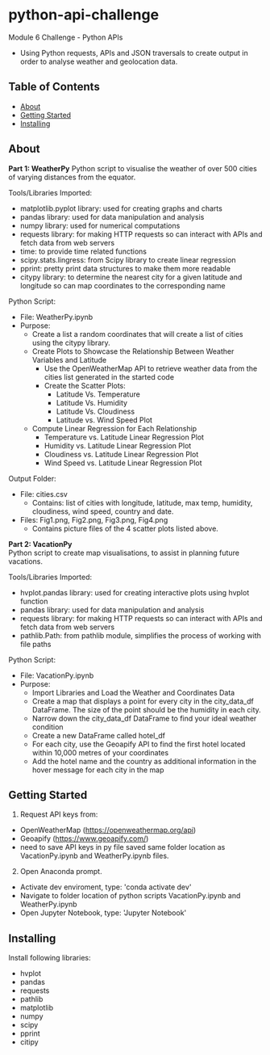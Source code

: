 # python-api-challenge
Module 6 Challenge - Python APIs
- Using Python requests, APIs and JSON traversals to create output in order to analyse weather and geolocation data.

## Table of Contents

- [About](#about)
- [Getting Started](#getting_started)
- [Installing](#installing)

## About
**Part 1: WeatherPy**
Python script to visualise the weather of over 500 cities of varying distances from the equator.  

Tools/Libraries Imported:
- matplotlib.pyplot library: used for creating graphs and charts
- pandas library: used for data manipulation and analysis
- numpy library: used for numerical computations
- requests library: for making HTTP requests so can interact with APIs and fetch data from web servers
- time: to provide time related functions
- scipy.stats.lingress: from Scipy library to create linear regression
- pprint: pretty print data structures to make them more readable
- citypy library: to determine the nearest city for a given latitude and longitude so can map coordinates to the corresponding name

Python Script:
- File: WeatherPy.ipynb
- Purpose:
  - Create a list a random coordinates that will create a list of cities using the citypy library.
  - Create Plots to Showcase the Relationship Between Weather Variables and Latitude
    - Use the OpenWeatherMap API to retrieve weather data from the cities list generated in the started code
    - Create the Scatter Plots:
      - Latitude Vs. Temperature
      - Latitude Vs. Humidity
      - Latitude Vs. Cloudiness
      - Latitude vs. Wind Speed Plot
  - Compute Linear Regression for Each Relationship
    - Temperature vs. Latitude Linear Regression Plot
    - Humidity vs. Latitude Linear Regression Plot
    - Cloudiness vs. Latitude Linear Regression Plot
    - Wind Speed vs. Latitude Linear Regression Plot
  
Output Folder:
- File: cities.csv
  - Contains: list of cities with longitude, latitude, max temp, humidity, cloudiness, wind speed, country and date.
- Files: Fig1.png, Fig2.png, Fig3.png, Fig4.png
  - Contains picture files of the 4 scatter plots listed above. 

**Part 2: VacationPy**  
Python script to create map visualisations, to assist in planning future vacations.  

Tools/Libraries Imported:
- hvplot.pandas library: used for creating interactive plots using hvplot function
- pandas library: used for data manipulation and analysis
- requests library: for making HTTP requests so can interact with APIs and fetch data from web servers
- pathlib.Path: from pathlib module, simplifies the process of working with file paths

 Python Script:
- File: VacationPy.ipynb
- Purpose:
  - Import Libraries and Load the Weather and Coordinates Data
  - Create a map that displays a point for every city in the city_data_df DataFrame. The size of the point should be the humidity in each city.
  - Narrow down the city_data_df DataFrame to find your ideal weather condition
  - Create a new DataFrame called hotel_df
  - For each city, use the Geoapify API to find the first hotel located within 10,000 metres of your coordinates
  - Add the hotel name and the country as additional information in the hover message for each city in the map

## Getting Started
1. Request API keys from:  
  - OpenWeatherMap (https://openweathermap.org/api)
  - Geoapify (https://www.geoapify.com/)
  - need to save API keys in py file saved same folder location as VacationPy.ipynb and WeatherPy.ipynb files.

2. Open Anaconda prompt.
  - Activate dev enviroment, type: 'conda activate dev'
  - Navigate to folder location of python scripts VacationPy.ipynb and WeatherPy.ipynb
  - Open Jupyter Notebook, type: 'Jupyter Notebook'

## Installing
Install following libraries:  
  - hvplot
  - pandas
  - requests
  - pathlib
  - matplotlib
  - numpy
  - scipy
  - pprint
  - citipy



